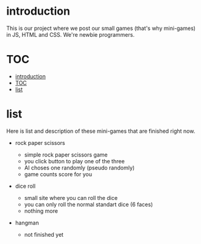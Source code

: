 # introduction

This is our project where we post our small games (that's why mini-games) in JS, HTML and CSS. We're newbie programmers.

# TOC
- [introduction](#introduction)
- [TOC](#toc)
- [list](#list)

# list

Here is list and description of these mini-games that are finished right now.

- rock paper scissors
  - simple rock paper scissors game
  - you click button to play one of the three
  - AI choses one randomly (pseudo randomly)
  - game counts score for you

- dice roll
  - small site where you can roll the dice
  - you can only roll the normal standart dice (6 faces)
  - nothing more

- hangman
  - not finished yet
